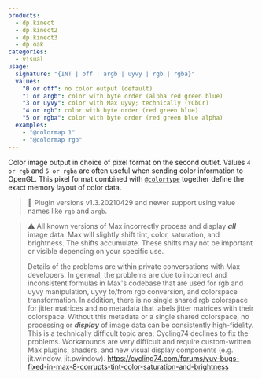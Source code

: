 ```yaml
---
products:
  - dp.kinect
  - dp.kinect2
  - dp.kinect3
  - dp.oak
categories:
  - visual
usage:
  signature: "{INT | off | argb | uyvy | rgb | rgba}"
  values:
    "0 or off": no color output (default)
    "1 or argb": color with byte order (alpha red green blue)
    "3 or uyvy": color with Max uyvy; technically (YCbCr)
    "4 or rgb": color with byte order (red green blue)
    "5 or rgba": color with byte order (red green blue alpha)  
  examples:
    - "@colormap 1"
    - "@colormap rgb"
---
```


Color image output in choice of pixel format on the second outlet.
Values `4 or rgb` and `5 or rgba` are often useful when sending color information
to OpenGL. This pixel format combined with [`@colortype`](colortype.md) together define
the exact memory layout of color data.

> :memo: Plugin versions v1.3.20210429 and newer support using value names like `rgb` and `argb`.

> :warning: All known versions of Max incorrectly process and display
>  ***all*** image data. Max will slightly shift tint, color,
> saturation, and brightness. The shifts accumulate. These shifts may
> not be important or visible depending on your specific use.
> 
> Details of the problems are within private conversations with Max developers.
> In general, the problems are due to incorrect and inconsistent formulas in
> Max's codebase that are used for rgb and uyvy manipulation,
> uyvy to/from rgb conversion, and colorspace transformation. In addition,
> there is no single shared rgb colorspace for jitter matrices and no
> metadata that labels jitter matrices with their colorspace. Without this
> metadata or a single shared colorspace, no processing or ***display*** of
> image data can be consistently high-fidelity. This is a technically
> difficult topic area; Cycling74 declines to fix the problems.
> Workarounds are very difficult and require custom-written Max plugins,
> shaders, and new visual display components (e.g. jit.window, jit.pwindow).
><https://cycling74.com/forums/yuv-bugs-fixed-in-max-8-corrupts-tint-color-saturation-and-brightness>
